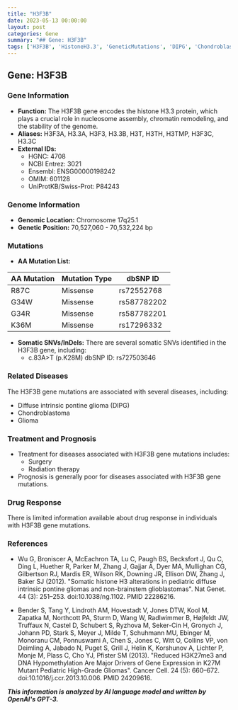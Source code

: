 ```yaml
---
title: "H3F3B"
date: 2023-05-13 00:00:00
layout: post
categories: Gene
summary: "## Gene: H3F3B"
tags: ['H3F3B', 'HistoneH3.3', 'GeneticMutations', 'DIPG', 'Chondroblastoma', 'Glioma', 'Treatment', 'Prognosis']
---
```


## Gene: H3F3B

### Gene Information

- **Function:** The H3F3B gene encodes the histone H3.3 protein, which plays a crucial role in nucleosome assembly, chromatin remodeling, and the stability of the genome.
- **Aliases:** H3F3A, H3.3A, H3F3, H3.3B, H3T, H3TH, H3TMP, H3F3C, H3.3C
- **External IDs:** 
  - HGNC: 4708
  - NCBI Entrez: 3021
  - Ensembl: ENSG00000198242
  - OMIM: 601128
  - UniProtKB/Swiss-Prot: P84243

### Genome Information

- **Genomic Location:** Chromosome 17q25.1
- **Genetic Position:** 70,527,060 - 70,532,224 bp

### Mutations

- **AA Mutation List:**

| AA Mutation | Mutation Type | dbSNP ID |
|-------------|---------------|----------|
| R87C        | Missense      | rs72552768 |
| G34W        | Missense      | rs587782202 |
| G34R        | Missense      | rs587782201 |
| K36M        | Missense      | rs17296332 |

- **Somatic SNVs/InDels:** There are several somatic SNVs identified in the H3F3B gene, including:
  - c.83A>T (p.K28M) dbSNP ID: rs727503646

### Related Diseases

The H3F3B gene mutations are associated with several diseases, including:

- Diffuse intrinsic pontine glioma (DIPG)
- Chondroblastoma
- Glioma

### Treatment and Prognosis

- Treatment for diseases associated with H3F3B gene mutations includes:
  - Surgery
  - Radiation therapy
- Prognosis is generally poor for diseases associated with H3F3B gene mutations.

### Drug Response

There is limited information available about drug response in individuals with H3F3B gene mutations.

### References

- Wu G, Broniscer A, McEachron TA, Lu C, Paugh BS, Becksfort J, Qu C, Ding L, Huether R, Parker M, Zhang J, Gajjar A, Dyer MA, Mullighan CG, Gilbertson RJ, Mardis ER, Wilson RK, Downing JR, Ellison DW, Zhang J, Baker SJ (2012). "Somatic histone H3 alterations in pediatric diffuse intrinsic pontine gliomas and non-brainstem glioblastomas". Nat Genet. 44 (3): 251–253. doi:10.1038/ng.1102. PMID 22286216.

- Bender S, Tang Y, Lindroth AM, Hovestadt V, Jones DTW, Kool M, Zapatka M, Northcott PA, Sturm D, Wang W, Radlwimmer B, Højfeldt JW, Truffaux N, Castel D, Schubert S, Ryzhova M, Seker-Cin H, Gronych J, Johann PD, Stark S, Meyer J, Milde T, Schuhmann MU, Ebinger M, Monoranu CM, Ponnuswami A, Chen S, Jones C, Witt O, Collins VP, von Deimling A, Jabado N, Puget S, Grill J, Helin K, Korshunov A, Lichter P, Monje M, Plass C, Cho YJ, Pfister SM (2013). "Reduced H3K27me3 and DNA Hypomethylation Are Major Drivers of Gene Expression in K27M Mutant Pediatric High-Grade Gliomas". Cancer Cell. 24 (5): 660–672. doi:10.1016/j.ccr.2013.10.006. PMID 24209616.

**_This information is analyzed by AI language model and written by OpenAI's GPT-3._**